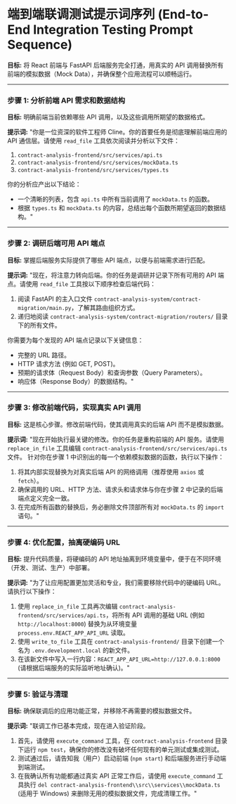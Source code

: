 # 端到端联调测试提示词序列 (End-to-End Integration Testing Prompt Sequence)

**目标:** 将 React 前端与 FastAPI 后端服务完全打通，用真实的 API 调用替换所有前端的模拟数据（Mock Data），并确保整个应用流程可以顺畅运行。

---

### 步骤 1: 分析前端 API 需求和数据结构

**目标:** 明确前端当前依赖哪些 API 调用，以及这些调用所期望的数据格式。

**提示词:**
"你是一位资深的软件工程师 Cline。你的首要任务是彻底理解前端应用的 API 通信层。请使用 `read_file` 工具依次阅读并分析以下文件：
1.  `contract-analysis-frontend/src/services/api.ts`
2.  `contract-analysis-frontend/src/services/mockData.ts`
3.  `contract-analysis-frontend/src/services/types.ts`

你的分析应产出以下结论：
-   一个清晰的列表，包含 `api.ts` 中所有当前调用了 `mockData.ts` 的函数。
-   根据 `types.ts` 和 `mockData.ts` 的内容，总结出每个函数所期望返回的数据结构。"

---

### 步骤 2: 调研后端可用 API 端点

**目标:** 掌握后端服务实际提供了哪些 API 端点，以便与前端需求进行匹配。

**提示词:**
"现在，将注意力转向后端。你的任务是调研并记录下所有可用的 API 端点。请使用 `read_file` 工具按以下顺序检查后端代码：
1.  阅读 FastAPI 的主入口文件 `contract-analysis-system/contract-migration/main.py`，了解其路由组织方式。
2.  递归地阅读 `contract-analysis-system/contract-migration/routers/` 目录下的所有文件。

你需要为每个发现的 API 端点记录以下关键信息：
-   完整的 URL 路径。
-   HTTP 请求方法 (例如 GET, POST)。
-   预期的请求体（Request Body）和查询参数（Query Parameters）。
-   响应体（Response Body）的数据结构。"

---

### 步骤 3: 修改前端代码，实现真实 API 调用

**目标:** 这是核心步骤。修改前端代码，使其调用真实的后端 API 而不是模拟数据。

**提示词:**
"现在开始执行最关键的修改。你的任务是重构前端的 API 服务。请使用 `replace_in_file` 工具编辑 `contract-analysis-frontend/src/services/api.ts` 文件。
针对你在步骤 1 中识别出的每一个依赖模拟数据的函数，执行以下操作：
1.  将其内部实现替换为对真实后端 API 的网络调用（推荐使用 `axios` 或 `fetch`）。
2.  确保调用的 URL、HTTP 方法、请求头和请求体与你在步骤 2 中记录的后端端点定义完全一致。
3.  在完成所有函数的替换后，务必删除文件顶部所有对 `mockData.ts` 的 `import` 语句。"

---

### 步骤 4: 优化配置，抽离硬编码 URL

**目标:** 提升代码质量，将硬编码的 API 地址抽离到环境变量中，便于在不同环境（开发、测试、生产）中部署。

**提示词:**
"为了让应用配置更加灵活和专业，我们需要移除代码中的硬编码 URL。请执行以下操作：
1.  使用 `replace_in_file` 工具再次编辑 `contract-analysis-frontend/src/services/api.ts`，将所有 API 调用的基础 URL (例如 `http://localhost:8000`) 替换为从环境变量 `process.env.REACT_APP_API_URL` 读取。
2.  使用 `write_to_file` 工具在 `contract-analysis-frontend/` 目录下创建一个名为 `.env.development.local` 的新文件。
3.  在该新文件中写入一行内容：`REACT_APP_API_URL=http://127.0.0.1:8000` (请根据后端服务的实际监听地址确认)。"

---

### 步骤 5: 验证与清理

**目标:** 确保联调后的应用功能正常，并移除不再需要的模拟数据文件。

**提示词:**
"联调工作已基本完成，现在进入验证阶段。
1.  首先，请使用 `execute_command` 工具，在 `contract-analysis-frontend` 目录下运行 `npm test`，确保你的修改没有破坏任何现有的单元测试或集成测试。
2.  测试通过后，请告知我（用户）启动前端 (`npm start`) 和后端服务进行手动端到端测试。
3.  在我确认所有功能都通过真实 API 正常工作后，请使用 `execute_command` 工具执行 `del contract-analysis-frontend\\src\\services\\mockData.ts` (适用于 Windows) 来删除无用的模拟数据文件，完成清理工作。"
